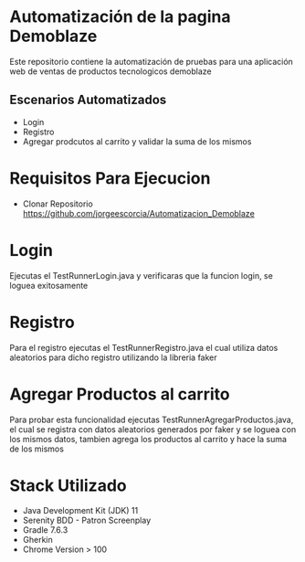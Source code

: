 # Automatización de la pagina Demoblaze
Este repositorio contiene la automatización de pruebas para una aplicación web de ventas de productos tecnologicos demoblaze

## Escenarios Automatizados
- Login
- Registro
- Agregar prodcutos al carrito y validar la suma de los mismos

# Requisitos Para Ejecucion
- Clonar Repositorio
https://github.com/jorgeescorcia/Automatizacion_Demoblaze
# Login
Ejecutas el TestRunnerLogin.java y verificaras que la funcion login, se loguea exitosamente
# Registro
Para el registro ejecutas el TestRunnerRegistro.java el cual utiliza datos aleatorios para dicho registro utilizando la libreria faker
# Agregar Productos al carrito
Para probar esta funcionalidad ejecutas TestRunnerAgregarProductos.java, el cual se registra con datos aleatorios generados por faker y se loguea con los mismos datos, tambien agrega los productos al carrito y hace la suma de los mismos

# Stack Utilizado

- Java Development Kit (JDK) 11
- Serenity BDD - Patron Screenplay
- Gradle 7.6.3
- Gherkin
- Chrome Version > 100

  
